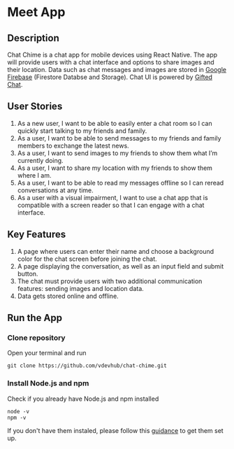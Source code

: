 # Meet App

## Description
Chat Chime is a chat app for mobile devices using React Native. The app will provide users with a chat interface and options to share images and their location. Data such as chat messages and images are stored in [Google Firebase](https://firebase.google.com/) (Firestore Databse and Storage). Chat UI is powered by [Gifted Chat](https://github.com/FaridSafi/react-native-gifted-chat).

## User Stories
1. As a new user, I want to be able to easily enter a chat room so I can quickly start talking to my friends and family.
2. As a user, I want to be able to send messages to my friends and family members to exchange the latest news.
3. As a user, I want to send images to my friends to show them what I’m currently doing.
4. As a user, I want to share my location with my friends to show them where I am.
5. As a user, I want to be able to read my messages offline so I can reread conversations at any time.
6. As a user with a visual impairment, I want to use a chat app that is compatible with a screen reader so that I can engage with a chat interface.

## Key Features
1. A page where users can enter their name and choose a background color for the chat screen before joining the chat.
2. A page displaying the conversation, as well as an input field and submit button.
3. The chat must provide users with two additional communication features: sending images and location data.
4. Data gets stored online and offline.

## Run the App
### Clone repository
Open your terminal and run
```
git clone https://github.com/vdevhub/chat-chime.git
```
### Install Node.js and npm
Check if you already have Node.js and npm installed
```
node -v
npm -v
```

If you don't have them instaled, please follow this [guidance](https://docs.npmjs.com/downloading-and-installing-node-js-and-npm#using-a-node-version-manager-to-install-nodejs-and-npm) to get them set up.

